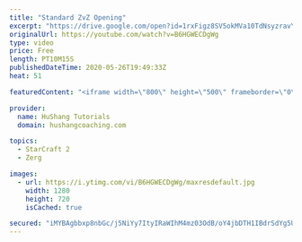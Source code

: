 ```yaml
---
title: "Standard ZvZ Opening"
excerpt: "https://drive.google.com/open?id=1rxFigz8SV5okMVa10TdNsyzravYgkTjE  Interested in lessons? Email Devon directly at hushangtutorials@outlook.com ------------------------------------------------------------------------------------------------------- Want to support HuShang Tutorials directly? Patreon is"
originalUrl: https://youtube.com/watch?v=B6HGWECDgWg
type: video
price: Free
length: PT10M15S
publishedDateTime: 2020-05-26T19:49:33Z
heat: 51

featuredContent: "<iframe width=\"800\" height=\"500\" frameborder=\"0\" src=\"https://www.youtube.com/embed/B6HGWECDgWg\" allow=\"accelerometer; autoplay; encrypted-media; gyroscope; picture-in-picture\" allowfullscreen></iframe>"

provider:
  name: HuShang Tutorials
  domain: hushangcoaching.com

topics:
  - StarCraft 2
  - Zerg

images:
  - url: https://i.ytimg.com/vi/B6HGWECDgWg/maxresdefault.jpg
    width: 1280
    height: 720
    isCached: true

secured: "iMYBAgbbxp8nbGc/j5NiYy7ItyIRaWIhM4mz03OdB/oY4jbDTH1IBdrSdYg5UEaRGnKljzqYbU7kkSDlY3UzlDEtUYPHNX/d87d8mC+wLCJ0NqgV8XsTdtG/u9U5yfCbsFwtRuplEKy/EpjGFqGJYoVt9M0xlHbiWN9sZEHPlZPeirrNosRPDd6mAZeVgTTeBSm8Q20nJxXhUWqYS9WYX1KzWUVZQop1yhl5ycjKLRYjcD8S3auD9C5g+7fVHFNUNdp++N7Dg3wTuaHrUn5nP/wR92GGouvI6jXLvjEqfUpEBSsAzoW6h7DOmnts0wpHGnCFOEAmOnwRFTOUE6uMnq7ZCCGxTAXYwS75SrrY5qmmLoOoQdDh7LVykfSGoRnDYiiBv7tmvnCtuwE3cQ4dCW6XKKNQAqPB71bYYrdC4e0=;iu7OPWabJ4PrI75I/ofWmg=="
---
```


